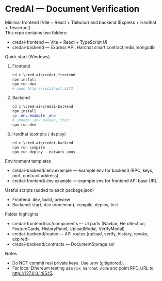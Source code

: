 # CredAI — Document Verification

Minimal frontend (Vite + React + Tailwind) and backend (Express + Hardhat + Tesseract).  
This repo contains two folders:

- credai-frontend — Vite + React + TypeScript UI
- credai-backend — Express API, Hardhat smart contract,redis,mongodb

Quick start (Windows)
1. Frontend
   ```powershell
   cd c:\cred-ai\credai-frontend
   npm install
   npm run dev
   # open http://localhost:5173
   ```

2. Backend
   ```powershell
   cd c:\cred-ai\credai-backend
   npm install
   cp .env.example .env
   # update .env values, then:
   npm run dev
   ```

3. Hardhat (compile / deploy)
   ```powershell
   cd c:\cred-ai\credai-backend
   npm run compile
   npm run deploy --network amoy
   ```

Environment templates
- credai-backend/.env.example — example env for backend (RPC, keys, port, contract address)
- credai-frontend/.env.example — example env for frontend API base URL

Useful scripts (added to each package.json)
- Frontend: dev, build, preview
- Backend: start, dev (nodemon), compile, deploy, test

Folder highlights
- credai-frontend/src/components — UI parts (Navbar, HeroSection, FeatureCards, HistoryPanel, UploadModal, VerifyModal)
- credai-backend/routes — API routes (upload, verify, history, revoke, expired)
- credai-backend/contracts — DocumentStorage.sol

Notes
- Do NOT commit real private keys. Use .env (gitignored).
- For local Ethereum testing use `npx hardhat node` and point RPC_URL to http://127.0.0.1:8545.



